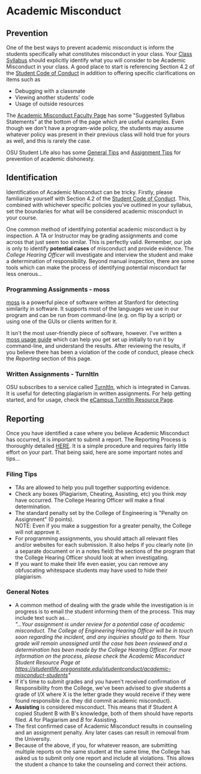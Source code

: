 # Academic Misconduct

## Prevention

One of the best ways to prevent academic misconduct is inform the students specifically what constitutes misconduct in your class.  Your [Class Syllabus](Syllabus.html) should explicitly identify what you will consider to be Academic Misconduct in your class.  A good place to start is referencing Section 4.2 of the [Student Code of Conduct](https://studentlife.oregonstate.edu/sites/studentlife.oregonstate.edu/files/code-of-student-conduct-102218.pdf) in addition to offering specific clarifications on items such as

- Debugging with a classmate
- Viewing another students' code
- Usage of outside resources

The [Academic Misconduct Faculty Page](https://studentlife.oregonstate.edu/studentconduct/academicmisconduct-faculty) has some "Suggested Syllabus Statements" at the bottom of the page which are useful examples.  Even though we don't have a program-wide policy, the students may assume whatever policy was present in their previous class will hold true for yours as well, and this is rarely the case.

OSU Student Life also has some [General Tips](https://studentlife.oregonstate.edu/studentconduct/general-tips) and [Assignment Tips](https://studentlife.oregonstate.edu/studentconduct/final-project-assignment-tips) for prevention of academic dishonesty.

## Identification

Identification of Academic Misconduct can be tricky.  Firstly, please familiarize yourself with Section 4.2 of the [Student Code of Conduct](https://studentlife.oregonstate.edu/sites/studentlife.oregonstate.edu/files/edited_code_of_student_conduct.pdf).  This, combined with whichever specific policies you've outlined in your syllabus, set the boundaries for what will be considered academic misconduct in your course.

One common method of identifying potential academic misconduct is by inspection.  A TA or Instructor may be grading assignments and come across that just seem too similar.  This is perfectly valid.  Remember, our job is only to identify **potential cases** of misconduct and provide evidence.  The *College Hearing Officer* will investigate and interview the student and make a determination of responsibility.  Beyond manual inspection, there are some tools which can make the process of identifying potential misconduct far less onerous...

### Programming Assignments - moss

[moss](https://theory.stanford.edu/~aiken/moss/) is a powerful piece of software written at Stanford for detecting similarity in software.  It supports most of the languages we use in our program and can be run from command-line (e.g. on flip by a script) or using one of the GUIs or clients written for it.

It isn't the most user-friendly piece of software, however.  I've written a [moss usage guide](mossGuide.html) which can help you get set up initially to run it by command-line, and understand the results.  After reviewing the results, if you believe there has been a violation of the code of conduct, please check the *Reporting* section of this page.

### Written Assignments - TurnItIn

OSU subscribes to a service called [TurnItIn](https://www.turnitin.com/), which is integrated in Canvas.  It is useful for detecting plagiarism in written assignments.  For help getting started, and for usage, check the [eCampus TurnItIn Resource Page](https://ecampus.oregonstate.edu/faculty/resources/turnitin/).

## Reporting

Once you have identified a case where you believe Academic Misconduct has occurred, it is important to submit a report. The Reporting Process is thoroughly detailed [HERE](https://studentlife.oregonstate.edu/studentconduct/academicmisconduct-faculty).  It is a simple procedure and requires fairly little effort on your part. That being said, here are some important notes and tips...

### Filing Tips

- TAs are allowed to help you pull together supporting evidence.
- Check any boxes (Plagiarism, Cheating, Assisting, etc) you think *may* have occurred. The College Hearing Officer will make a final determination.
- The standard penalty set by the College of Engineering is "Penalty on Assignment" (0 points).  
NOTE: Even if you make a suggestion for a greater penalty, the College will not approve it.
- For programming assignments, you should attach all relevant files and/or websites for each submission.  It also helps if you clearly note (in a separate document or in a notes field) the sections of the program that the College Hearing Officer should look at when investigating.
- If you want to make their life even easier, you can remove any obfuscating whitespace students may have used to hide their plagiarism.

### General Notes

- A common method of dealing with the grade while the investigation is in progress is to email the student informing them of the process.  This may include text such as...  
*"...Your assignment is under review for a potential case of academic misconduct.  The College of Engineering Hearing Officer will be in touch soon regarding the incident, and any inquiries should go to them.  Your grade will remain unassigned until the case has been reviewed and a determination has been made by the College Hearing Officer.  For more information on the process, please check the Academic Misconduct Student Resource Page at https://studentlife.oregonstate.edu/studentconduct/academic-misconduct-students"*
- If it's time to submit grades and you haven't received confirmation of Responsibility from the College, we've been advised to give students a grade of I/X where X is the letter grade they would receive if they were found responsible (i.e. they did commit academic misconduct).
- **Assisting** is considered misconduct. This means that if Student A copied Student B with B's knowledge, both of them should have reports filed. *A* for Plagiarism and *B* for Assisting.
- The first confirmed case of Academic Misconduct results in counseling and an assignment penalty. Any later cases can result in removal from the University.
- Because of the above, if you, for whatever reason, are submitting multiple reports on the same student at the same time, the College has asked us to submit only one report and include all violations.  This allows the student a chance to take the counseling and correct their actions.
